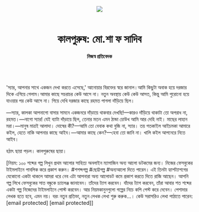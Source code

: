 <div align=center>
<img src=https://images.prothomalo.com/prothomalo-bangla/2021-01/1d75151c-eff9-4e9f-ac28-aebc4618d00f/palo_bangla_og.png />
<br><br>
<h1>কালপুরুষ: মো.শা ফ সাদিব</h1> 
<h4>নিজস্ব প্রতিবেদক</h4>
<br><br>
</div>

'স্যার, আপনার সাথে একজন দেখা করতে এসেছে,' আনোয়ার বিরক্তের স্বরে জানাল।আমি কিছুটা অবাক হয়ে দরজার দিকে এগিয়ে গেলাম।আমার কাছে সচরাচর কেউ আসে না। নতুন অবস্থায় কেউ কেউ আসত, কিন্তু আমি পুরোনো হয়ে যাওয়ার পর কেউ আসে না। গিয়ে দেখি দরজার কাছে রহমত পাগলা দাঁড়িয়ে ছিল।

—স্যার, কালকা আপনাগো বাসার সামনে একজনরে দাঁড়ায়ে থাকবার দেখছি!—কারও দাঁড়িয়ে থাকাটা তো অপরাধ না, রহমত।—নাগো স্যার! যেই ব্যাটা দাঁড়ায়ে ছিল, তেনার মতন এমন ঠান্ডা চোউখ আমি আর দেহি নাই। মাছের লাহান মরা।—মানুষ মাত্রই আলাদা। দোষের কী?—আমি তো বেবাক কথা বুজি না, স্যার। তয় গতকাইল আইচমকা আমারে কইল, হেতে নাকি আপনার কাছে আইব।—আমার কাছে কেন?—হেবা তো জানি না। খালি কইল আপনেরে নিতে আইব।

হঠাৎ ছায়া পড়ল। কালপুরুষের ছায়া।

[নিয়ম: ১০০ শব্দের গল্প লিখুন প্রথম আলোর সাহিত্য অনলাইন ম্যাগাজিন অন্য আলো ডটকমের জন্য। নিজের ফেসবুকের টাইমলাইনে পাবলিক করে প্রকাশ করুন। #শশব্দগল্প #ছোট্টগল্প #অন্যআলো দিতে পারেন। এই তিনটা হ্যাশট্যাশগের যেকোনো একটা থাকলে আমরা ধরে নেব এটা আপনারা অন্য আলোডট কমে প্রকাশ করতে দিতে রাজি আছেন। আপনি গল্প লিখে ফেসবুকের সাত বন্ধুকে চ্যালেঞ্জ জানাবেন। তাঁদের ট্যাগ করবেন। যাঁদের ট্যাগ করবেন, তাঁরা আবার শত শব্দের একটা গল্প নিজেদের টাইমলাইনে পোস্ট করবেন। আর নিয়মকানুনগুলো গল্পের নিচে কপি পেস্ট করে দেবেন। পেশাদার লেখক হতে হবে, এমন নয়। বরং নতুন প্রতিভা, নতুন লেখক লেখা শুরু করুক...। কেউ সরাসরিও লেখা পাঠাতে পারেন: [email protected] [email protected]]
